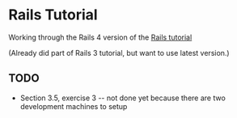 # Rails Tutorial

Working through the Rails 4 version of the [Rails tutorial](http://ruby.railstutorial.org/book/ruby-on-rails-tutorial)

(Already did part of Rails 3 tutorial, but want to use latest version.)

## TODO

* Section 3.5, exercise 3 -- not done yet because there are two development machines to setup
